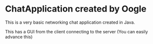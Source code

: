 # ChatApplication created by Oogle

This is a very basic networking chat application created in Java.

This has a GUI from the client connecting to the server (You can easily advance this)

